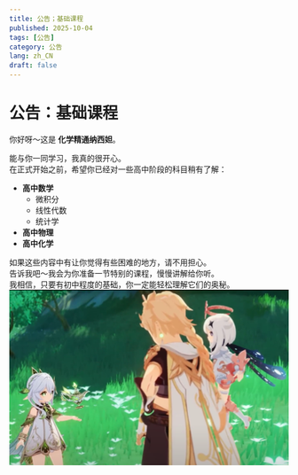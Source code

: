 ```yaml
---
title: 公告；基础课程
published: 2025-10-04
tags: [公告]
category: 公告
lang: zh_CN
draft: false
---
```


# 公告：基础课程

你好呀～这是 **化学精通纳西妲**。  

能与你一同学习，我真的很开心。  
在正式开始之前，希望你已经对一些高中阶段的科目稍有了解：  

* **高中数学**  
  * 微积分  
  * 线性代数  
  * 统计学  
* **高中物理**  
* **高中化学**  

如果这些内容中有让你觉得有些困难的地方，请不用担心。  
告诉我吧～我会为你准备一节特别的课程，慢慢讲解给你听。  
我相信，只要有初中程度的基础，你一定能轻松理解它们的奥秘。  
![nahida](jing-shan-she-shou-ming-lun.png)  

